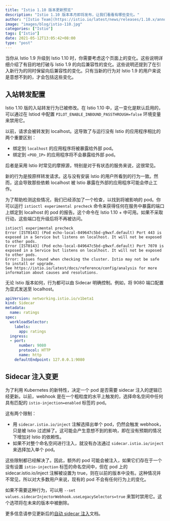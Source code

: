 ```yaml
---
title: "Istio 1.10 版本更新预览"
description: "Istio 1.10 版本本月即将发布，让我们看看有哪些变化。"
author: "[Istio Team](https://istio.io/latest/news/releases/1.10.x/announcing-1.10/upgrade-notes/)"
image: "images/blog/istio-110.jpg"
categories: ["Istio"]
tags: ["Istio"]
date: 2021-05-12T13:05:42+08:00
type: "post"
---
```


当你从 Istio 1.9 升级到 Istio 1.10 时，你需要考虑这个页面上的变化。这些说明详细介绍了有目的地打破与 Istio 1.9 的向后兼容性的变化。这些说明还提到了在引入新行为的同时保留向后兼容性的变化。只有当新的行为对 Istio 1.9 的用户来说是意想不到的，才会包括这些变化。

## 入站转发配置

Istio 1.10 版的入站转发行为已被修改。在 Istio 1.10 中，这一变化是默认启用的，可以通过在 Istiod 中配置 `PILOT_ENABLE_INBOUND_PASSTHROUGH=false` 环境变量来禁用它。

以前，请求会被转发到 localhost。这导致了与运行没有 Istio 的应用程序相比的两个重要区别：

- 绑定到 `localhost` 的应用程序将被暴露给外部 pod。
- 绑定到 `<POD_IP>` 的应用程序将不会暴露给外部 pod。

后者是采用 Istio 时常见的摩擦源，特别是对于有状态的服务来说，这很常见。

新的行为是按原样转发请求。这与没有安装 Istio 的用户所看到的行为一致。然而，这会导致那些依赖 localhost 被 Istio 暴露在外部的应用程序可能会停止工作。

为了帮助检测这些情况，我们已经添加了一个检查，以找到将被影响的 pod。你可以运行 `istioctl experimental precheck` 命令来获得任何在服务中暴露的端口上绑定到 localhost 的 pod 的报告。这个命令在 Istio 1.10 + 中可用。如果不采取行动，这些端口在升级后将不再被访问。

```
istioctl experimental precheck
Error [IST0143] (Pod echo-local-849647c5bd-g9wxf.default) Port 443 is exposed in a Service but listens on localhost. It will not be exposed to other pods.
Error [IST0143] (Pod echo-local-849647c5bd-g9wxf.default) Port 7070 is exposed in a Service but listens on localhost. It will not be exposed to other pods.
Error: Issues found when checking the cluster. Istio may not be safe to install or upgrade.
See https://istio.io/latest/docs/reference/config/analysis for more information about causes and resolutions. 
```

无论 Istio 版本如何，行为都可以由 Sidecar 明确控制。例如，将 9080 端口配置为显式发送至 localhost。

```yaml
apiVersion: networking.istio.io/v1beta1
kind: Sidecar
metadata:
  name: ratings
spec:
  workloadSelector:
    labels:
      app: ratings
  ingress:
  - port:
      number: 9080
      protocol: HTTP
      name: http
    defaultEndpoint: 127.0.0.1:9080
```

## Sidecar 注入变更

为了利用 Kubernetes 的新特性，决定一个 pod 是否需要 sidecar 注入的逻辑已经更新。以前，webhook 是在一个粗粒度的水平上触发的，选择命名空间中任何具有匹配的 `istio-injection=enabled` 标签的 pod。

这有两个限制：

- 用 `sidecar.istio.io/inject` 注解选择出单个 pod，仍然会触发 webhook，只是被 Istio 过滤掉了。这可能会产生意想不到的影响，即在没有预期的情况下增加对 Istio 的依赖性。
- 如果不对整个命名空间进行注入，就没有办法通过 `sidecar.istio.io/inject` 来选择加入单个 pod。

这些限制都已经解决了。因此，额外的 pod 可能会被注入，如果它们存在于一个没有设置 `istio-injection` 标签的命名空间中，但在 pod 上的 sidecar.istio.io/inject 注解被设置为 true，则在以前的版本中没有。这种情况并不常见，所以对大多数用户来说，现有的 pod 不会有任何行为上的变化。

如果不需要这种行为，可以用 `--set values.sidecarInjectorWebhook.useLegacySelectors=true` 来暂时禁用它。这个选项将在未来的版本中被删除。

更多信息请参见更新后的[自动 sidecar 注入](https://istio.io/latest/docs/setup/additional-setup/sidecar-injection/)文档。